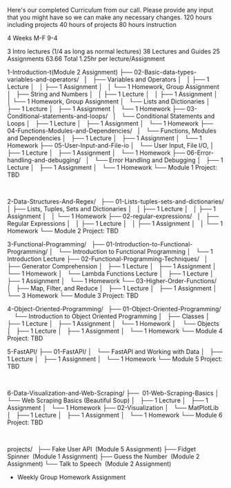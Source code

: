 Here's our completed Curriculum from our call. Please provide any input that you might have so we can make any necessary changes.
120 hours including projects
40 hours of projects
80 hours instruction

4 Weeks
M-F 9-4


3 Intro lectures (1/4 as long as normal lectures)
38 Lectures and Guides
25 Assignments
63.66 Total 1.25hr per lecture/Assignment


1-Introduction-t(Module 2 Assignment)
├── 02-Basic-data-types-variables-and-operators/  
│   ├── Variables and Operators
│   │   ├── 1 Lecture
│   │   ├── 1 Assignment
│   │   └── 1 Homework, Group Assignment
│   ├── String and Numbers
│   │   ├── 1 Lecture
│   │   ├── 1 Assignment
│   │   └── 1 Homework, Group Assignment
│   └── Lists and Dictionaries
│       ├── 1 Lecture
│       ├── 1 Assignment
│       └── 1 Homework
├── 03-Conditional-statements-and-loops/  
│   └── Conditional Statements and Loops
│       ├── 1 Lecture
│       ├── 1 Assignment
│       └── 1 Homework 
├── 04-Functions-Modules-and-Dependencies/  
│   └── Functions, Modules and Dependencies
│       ├── 1 Lecture
│       ├── 1 Assignment
│       └── 1 Homework
├── 05-User-Input-and-File-io
│   └── User Input, File I/O, 
│       ├── 1 Lecture
│       ├── 1 Assignment
│       └── 1 Homework
├── 06-Error-handling-and-debugging/  
│   └── Error Handling and Debugging
│       ├── 1 Lecture
│       ├── 1 Assignment
│       └── 1 Homework
└── Module 1 Project: TBD


 

2-Data-Structures-And-Regex/  
├── 01-Lists-tuples-sets-and-dictionaries/
│   ├── Lists, Tuples, Sets and Dictionaries
│   │   ├── 1 Lecture
│   │   ├── 1 Assignment
│   │   └── 1 Homework
├── 02-regular-expressions/  
│   ├── Regular Expressions
│   │   ├── 1 Lecture
│   │   ├── 1 Assignment
│   │   └── 1 Homework
└── Module 2 Project: TBD
 

3-Functional-Programming/  
├── 01-Introduction-to-Functional-Programming/
│   └── Introduction to Functional Programming
│       └── 1 Introduction Lecture
├── 02-Functional-Programming-Techniques/  
│   ├── Generator Comprehension
│       ├── 1 Lecture
│       ├── 1 Assignment
│       └── 1 Homework
│   └── Lambda Functions Lecture
│       ├── 1 Lecture
│       ├── 1 Assignment
│       └── 1 Homework
└── 03-Higher-Order-Functions/
│   ├── Map, Filter, and Reduce
│       ├── 1 Lecture
│       ├── 1 Assignment
│       └── 3 Homework
└── Module 3 Project: TBD
 

4-Object-Oriented-Programming/  
├── 01-Object-Oriented-Programming/  
    └── Introduction to Object Oriented Programming
│     ├── Classes
│         ├── 1 Lecture
│         ├── 1 Assignment
│         └── 1 Homework
│     └── Objects
│         ├── 1 Lecture
│         ├── 1 Assignment
│         └── 1 Homework
└── Module 4 Project: TBD
 

5-FastAPI/
├── 01-FastAPI/
│   └── FastAPI and Working with Data
│       ├── 1 Lecture
│       ├── 1 Assignment
│       └── 1 Homework
└── Module 5 Project: TBD

 

6-Data-Visualization-and-Web-Scraping/
├──  01-Web-Scraping-Basics
│   └── Web Scraping Basics (Beautiful Soup)
│       ├── 1 Lecture
│       ├── 1 Assignment
│       └── 1 Homework
├── 02-Visualization
│   └── MatPlotLib
│       ├── 1 Lecture
│       ├── 1 Assignment
│       └── 1 Homework
└── Module 6 Project: TBD

 

projects/  
├── Fake User API  (Module 5 Assignment)
├── Fidget Spinner  (Module 1 Assignment)
├── Guess the Number  (Module 2 Assignment)
└── Talk to Speech  (Module 2 Assignment)


- Weekly Group Homework Assignment
